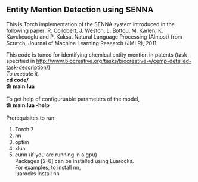 ## Entity Mention Detection using SENNA<br />

This is Torch implementation of the SENNA system introduced in the following paper:
R. Collobert, J. Weston, L. Bottou, M. Karlen, K. Kavukcuoglu and P. Kuksa. Natural Language Processing (Almost) from Scratch, Journal of Machine Learning Research (JMLR), 2011. <br />

This code is tuned for identifying chemical entity mention in patents (task specified in http://www.biocreative.org/tasks/biocreative-v/cemp-detailed-task-description/)
<br />
*To execute it,* <br />
**cd code/** <br />
**th main.lua** <br />
<br />
To get help of configuruable parameters of the model, <br />
**th main.lua -help** <br />
<br />
Prerequisites to run: <br />
1. Torch 7 <br />
2. nn <br />
3. optim <br />
4. xlua <br />
5. cunn (if you are running in a gpu) <br />
Packages [2-6] can be installed using Luarocks. <br />
For examples, to install nn, <br />
luarocks install nn <br />
